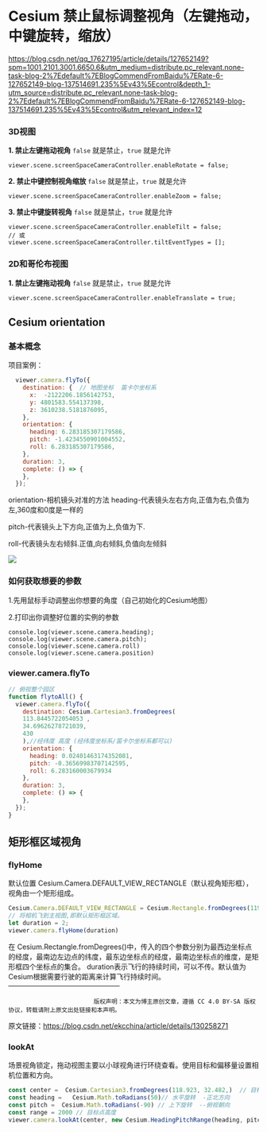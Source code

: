 # Cesium 禁止鼠标调整视角（左键拖动，中键旋转，缩放）

https://blog.csdn.net/qq_17627195/article/details/127652149?spm=1001.2101.3001.6650.6&utm_medium=distribute.pc_relevant.none-task-blog-2%7Edefault%7EBlogCommendFromBaidu%7ERate-6-127652149-blog-137514691.235%5Ev43%5Econtrol&depth_1-utm_source=distribute.pc_relevant.none-task-blog-2%7Edefault%7EBlogCommendFromBaidu%7ERate-6-127652149-blog-137514691.235%5Ev43%5Econtrol&utm_relevant_index=12

### 3D视图

**1. 禁止左键拖动视角**
`false` 就是禁止，`true` 就是允许

```
viewer.scene.screenSpaceCameraController.enableRotate = false;
```

**2. 禁止中键控制视角缩放**
`false` 就是禁止，`true` 就是允许

```
viewer.scene.screenSpaceCameraController.enableZoom = false;

```

**3. 禁止中键旋转视角**
`false` 就是禁止，`true` 就是允许

```
viewer.scene.screenSpaceCameraController.enableTilt = false;
// 或
viewer.scene.screenSpaceCameraController.tiltEventTypes = [];

```

### 2D和哥伦布视图

**1. 禁止左键拖动视角**
`false` 就是禁止，`true` 就是允许

```
viewer.scene.screenSpaceCameraController.enableTranslate = true;

```

## Cesium orientation

### 基本概念

项目案例：

```js
  viewer.camera.flyTo({
    destination: {  // 地图坐标  笛卡尔坐标系
      x:  -2122206.1856142753,
      y: 4801583.554137398,
      z: 3610238.5181876095,
    },
    orientation: {
      heading: 6.283185307179586,
      pitch: -1.4234550901004552,
      roll: 6.283185307179586,
    },
    duration: 3,
    complete: () => {
    },
  });
```

orientation-相机镜头对准的方法
heading-代表镜头左右方向,正值为右,负值为左,360度和0度是一样的

pitch-代表镜头上下方向,正值为上,负值为下.

roll-代表镜头左右倾斜.正值,向右倾斜,负值向左倾斜

![](https://s2.51cto.com/images/blog/202302/27151743_63fc5917de8a615410.png?x-oss-process=image/watermark,size_16,text_QDUxQ1RP5Y2a5a6i,color_FFFFFF,t_30,g_se,x_10,y_10,shadow_20,type_ZmFuZ3poZW5naGVpdGk=/format,webp/resize,m_fixed,w_1184)

### 如何获取想要的参数

1.先用鼠标手动调整出你想要的角度（自己初始化的Cesium地图）

2.打印出你调整好位置的实例的参数

```
console.log(viewer.scene.camera.heading);
console.log(viewer.scene.camera.pitch);
console.log(viewer.scene.camera.roll)
console.log(viewer.scene.camera.position)
```



### viewer.camera.flyTo

```js
// 俯视整个园区
function flytoAll() {
  viewer.camera.flyTo({
    destination: Cesium.Cartesian3.fromDegrees( 
    113.8445722054053 ,
    34.69626278721039,
    430
    ),//经纬度 高度 (经纬度坐标系/笛卡尔坐标系都可以)
    orientation: {
      heading: 0.02401463174352081,
      pitch: -0.36569983707142595,
      roll: 6.283160003679934
    },
    duration: 3,
    complete: () => {
    },
  });
}
```



## 矩形框区域视角

### flyHome

默认位置 Cesium.Camera.DEFAULT_VIEW_RECTANGLE（默认视角矩形框），视角由一个矩形组成。

```js
Cesium.Camera.DEFAULT_VIEW_RECTANGLE = Cesium.Rectangle.fromDegrees(119.9, 30.7501282784158, 121.33, 31.9645982738191);
// 将相机飞到主视图,即默认矩形框区域。
let duration = 2;
viewer.camera.flyHome(duration)

```

在 Cesium.Rectangle.fromDegrees()中，传入的四个参数分别为最西边坐标点的经度，最南边左边点的纬度，最东边坐标点的经度，最南边坐标点的维度，是矩形框四个坐标点的集合。
duration表示飞行的持续时间，可以不传。默认值为Cesium根据需要行驶的距离来计算飞行持续时间。
————————————————

                            版权声明：本文为博主原创文章，遵循 CC 4.0 BY-SA 版权协议，转载请附上原文出处链接和本声明。

原文链接：https://blog.csdn.net/ekcchina/article/details/130258271

### lookAt

场景视角锁定，拖动视图主要以小球视角进行环绕查看。使用目标和偏移量设置相机位置和方向。

```js
const center =  Cesium.Cartesian3.fromDegrees(118.923, 32.482,)  // 目标位置
const heading =   Cesium.Math.toRadians(50)// 水平旋转  -正北方向
const pitch =  Cesium.Math.toRadians(-90) // 上下旋转  --俯视朝向
const range = 2000 // 目标点高度
viewer.camera.lookAt(center, new Cesium.HeadingPitchRange(heading, pitch, range))

```

